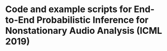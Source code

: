 # Code and example scripts for End-to-End Probabilistic Inference for Nonstationary Audio Analysis (ICML 2019)

